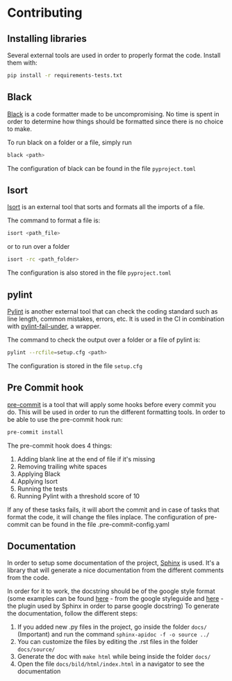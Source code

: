 # Contributing

## Installing libraries
Several external tools are used in order to properly format the code. Install them with:

```bash
pip install -r requirements-tests.txt
```

## Black
[Black](https://pypi.org/project/black/) is a code formatter made to be uncompromising. No time is spent in order to determine how things
should be formatted since there is no choice to make.

To run black on a folder or a file, simply run

```bash
black <path>
```

The configuration of black can be found in the file `pyproject.toml`


## Isort
[Isort](https://pypi.org/project/isort/) is an external tool that sorts and formats all the imports of a file.

The command to format a file is:

```bash
isort <path_file>
```

or to run over a folder

```bash
isort -rc <path_folder>
```

The configuration is also stored in the file `pyproject.toml`


## pylint
[Pylint](https://www.pylint.org/) is another external tool that can check the coding standard such as line length, common mistakes, errors, etc.
It is used in the CI in combination with [pylint-fail-under](https://pypi.org/project/pylint-fail-under/), a wrapper.

The command to check the output over a folder or a file of pylint is:

```bash
pylint --rcfile=setup.cfg <path>
```

The configuration is stored in the file `setup.cfg`


## Pre Commit hook
[pre-commit](https://pre-commit.com/) is a tool that will apply some hooks before every commit you do. This will be used in order to run the different
formatting tools. In order to be able to use the pre-commit hook run:

```bash
pre-commit install
```

The pre-commit hook does 4 things:
1. Adding blank line at the end of file if it's missing
2. Removing trailing white spaces
3. Applying Black
4. Applying Isort
5. Running the tests
6. Running Pylint with a threshold score of 10

If any of these tasks fails, it will abort the commit and in case of tasks that format the code, it will change the files inplace.
The configuration of pre-commit can be found in the file .pre-commit-config.yaml


## Documentation
In order to setup some documentation of the project, [Sphinx](http://www.sphinx-doc.org/en/master/) is used. It's a library that will generate a nice
documentation from the different comments from the code.

In order for it to work, the docstring should be of the google style format (some examples can be found [here](http://google.github.io/styleguide/pyguide.html#38-comments-and-docstrings) - from the google styleguide and [here](https://sphinxcontrib-napoleon.readthedocs.io/en/latest/example_google.html) - the plugin used by Sphinx in order to parse google docstring)
To generate the documentation, follow the different steps:

1. If you added new .py files in the project, go inside the folder `docs/` (Important) and run the command `sphinx-apidoc -f -o source ../`
2. You can customize the files by editing the .rst files in the folder `docs/source/`
3. Generate the doc with `make html` while being inside the folder `docs/`
4. Open the file `docs/bild/html/index.html` in a navigator to see the documentation

